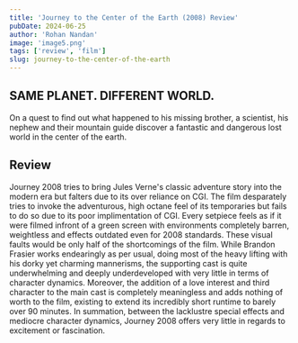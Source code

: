 ```yaml
---
title: 'Journey to the Center of the Earth (2008) Review'
pubDate: 2024-06-25
author: 'Rohan Nandan'
image: 'image5.png'
tags: ['review', 'film']
slug: journey-to-the-center-of-the-earth
---
```


## **SAME PLANET. DIFFERENT WORLD.**

On a quest to find out what happened to his missing brother, a scientist, his nephew and their mountain guide discover a fantastic and dangerous lost world in the center of the earth.

## **Review**

Journey 2008 tries to bring Jules Verne's classic adventure story into the modern era but falters due to its over reliance on CGI. The film desparately tries to invoke the adventurous, high octane feel of its temporaries but fails to do so due to its poor implimentation of CGI. Every setpiece feels as if it were filmed infront of a green screen with environments completely barren, weightless and effects outdated even for 2008 standards. These visual faults would be only half of the shortcomings of the film. While Brandon Frasier works endearingly as per usual, doing most of the heavy lifting with his dorky yet charming mannerisms, the supporting cast is quite underwhelming and deeply underdeveloped with very little in terms of character dynamics. Moreover, the addition of a love interest and third character to the main cast is completely meaningless and adds nothing of worth to the film, existing to extend its incredibly short runtime to barely over 90 minutes. In summation, between the lacklustre special effects and mediocre character dynamics, Journey 2008 offers very little in regards to excitement or fascination. 